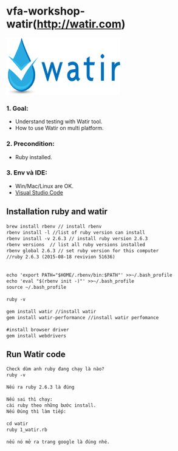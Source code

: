 # vfa-workshop-watir(http://watir.com)
<img src="https://raw.githubusercontent.com/watir/watir_logo/master/Logo/Watir_logo.png" width="300" height="150"/>

### 1. Goal:
- Understand testing with Watir tool.
- How to use Watir on multi platform.
### 2. Precondition:
- Ruby installed.
### 3. Env và IDE:
- Win/Mac/Linux are OK.
- [Visual Studio Code](https://code.visualstudio.com/)



## Installation ruby and watir

```
brew install rbenv // install rbenv
rbenv install -l //list of ruby version can install
rbenv install -v 2.6.3 // install ruby version 2.6.3
rbenv versions  // list all ruby versions installed
rbenv global 2.6.3 // set ruby version for this computer
//ruby 2.6.3 (2015-08-18 revivion 51636)


echo 'export PATH="$HOME/.rbenv/bin:$PATH"' >>~/.bash_profile
echo 'eval "$(rbenv init -)"' >>~/.bash_profile
source ~/.bash_profile

ruby -v

gem install watir //install watir
gem install watir-performance //install watir perfomance

#install browser driver
gem install webdrivers
```

## Run Watir code

```
Check dùm anh ruby đang chạy là nào?
ruby -v

Nếu ra ruby 2.6.3 là đúng

Nếu sai thì chạy:
cài ruby theo những bước install.
Nếu Đúng thì làm tiếp:

cd watir
ruby 1_watir.rb

nếu nó mở ra trang google là đúng nhé.

```


